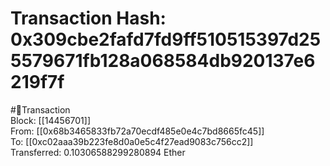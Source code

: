 
Transaction Hash: 0x309cbe2fafd7fd9ff510515397d255579671fb128a068584db920137e6219f7f
====================================================================================
  
#💸Transaction  
Block: [[14456701]]  
From: [[0x68b3465833fb72a70ecdf485e0e4c7bd8665fc45]]  
To: [[0xc02aaa39b223fe8d0a0e5c4f27ead9083c756cc2]]  
Transferred: 0.10306588299280894 Ether